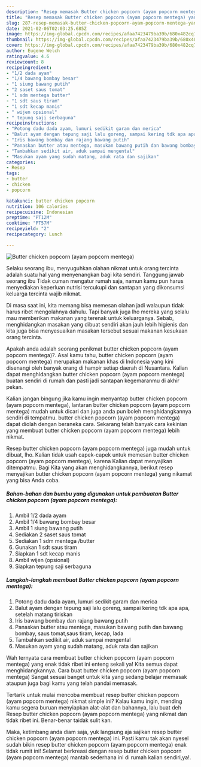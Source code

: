 ```yaml
---
description: "Resep memasak Butter chicken popcorn (ayam popcorn mentega) yang sedap Untuk Jualan"
title: "Resep memasak Butter chicken popcorn (ayam popcorn mentega) yang sedap Untuk Jualan"
slug: 287-resep-memasak-butter-chicken-popcorn-ayam-popcorn-mentega-yang-sedap-untuk-jualan
date: 2021-02-06T02:03:25.685Z
image: https://img-global.cpcdn.com/recipes/afaa7423479ba39b/680x482cq70/butter-chicken-popcorn-ayam-popcorn-mentega-foto-resep-utama.jpg
thumbnail: https://img-global.cpcdn.com/recipes/afaa7423479ba39b/680x482cq70/butter-chicken-popcorn-ayam-popcorn-mentega-foto-resep-utama.jpg
cover: https://img-global.cpcdn.com/recipes/afaa7423479ba39b/680x482cq70/butter-chicken-popcorn-ayam-popcorn-mentega-foto-resep-utama.jpg
author: Eugene Welch
ratingvalue: 4.6
reviewcount: 8
recipeingredient:
- "1/2 dada ayam"
- "1/4 bawang bombay besar"
- "1 siung bawang putih"
- "2 saset saus tomat"
- "1 sdm mentega butter"
- "1 sdt saus tiram"
- "1 sdt kecap manis"
- " wijen opsional"
- " tepung saji serbaguna"
recipeinstructions:
- "Potong dadu dada ayam, lumuri sedikit garam dan merica"
- "Balut ayam dengan tepung saji lalu goreng, sampai kering tdk apa apa, setelah matang tiriskan"
- "Iris bawang bombay dan rajang bawang putih"
- "Panaskan butter atau mentega, masukan bawang putih dan bawang bombay, saus tomat,saus tiram, kecap, lada"
- "Tambahkan sedikit air, aduk sampai mengental"
- "Masukan ayam yang sudah matang, aduk rata dan sajikan"
categories:
- Resep
tags:
- butter
- chicken
- popcorn

katakunci: butter chicken popcorn 
nutrition: 106 calories
recipecuisine: Indonesian
preptime: "PT12M"
cooktime: "PT57M"
recipeyield: "2"
recipecategory: Lunch

---
```



![Butter chicken popcorn (ayam popcorn mentega)](https://img-global.cpcdn.com/recipes/afaa7423479ba39b/680x482cq70/butter-chicken-popcorn-ayam-popcorn-mentega-foto-resep-utama.jpg)

Selaku seorang ibu, menyuguhkan olahan nikmat untuk orang tercinta adalah suatu hal yang menyenangkan bagi kita sendiri. Tanggung jawab seorang ibu Tidak cuman mengatur rumah saja, namun kamu pun harus menyediakan keperluan nutrisi tercukupi dan santapan yang dikonsumsi keluarga tercinta wajib nikmat.

Di masa  saat ini, kita memang bisa memesan olahan jadi walaupun tidak harus ribet mengolahnya dahulu. Tapi banyak juga lho mereka yang selalu mau memberikan makanan yang terenak untuk keluarganya. Sebab, menghidangkan masakan yang dibuat sendiri akan jauh lebih higienis dan kita juga bisa menyesuaikan masakan tersebut sesuai makanan kesukaan orang tercinta. 



Apakah anda adalah seorang penikmat butter chicken popcorn (ayam popcorn mentega)?. Asal kamu tahu, butter chicken popcorn (ayam popcorn mentega) merupakan makanan khas di Indonesia yang kini disenangi oleh banyak orang di hampir setiap daerah di Nusantara. Kalian dapat menghidangkan butter chicken popcorn (ayam popcorn mentega) buatan sendiri di rumah dan pasti jadi santapan kegemaranmu di akhir pekan.

Kalian jangan bingung jika kamu ingin menyantap butter chicken popcorn (ayam popcorn mentega), lantaran butter chicken popcorn (ayam popcorn mentega) mudah untuk dicari dan juga anda pun boleh menghidangkannya sendiri di tempatmu. butter chicken popcorn (ayam popcorn mentega) dapat diolah dengan beraneka cara. Sekarang telah banyak cara kekinian yang membuat butter chicken popcorn (ayam popcorn mentega) lebih nikmat.

Resep butter chicken popcorn (ayam popcorn mentega) juga mudah untuk dibuat, lho. Kalian tidak usah capek-capek untuk memesan butter chicken popcorn (ayam popcorn mentega), karena Kalian dapat menyajikan ditempatmu. Bagi Kita yang akan menghidangkannya, berikut resep menyajikan butter chicken popcorn (ayam popcorn mentega) yang nikamat yang bisa Anda coba.

<!--inarticleads1-->

##### Bahan-bahan dan bumbu yang digunakan untuk pembuatan Butter chicken popcorn (ayam popcorn mentega):

1. Ambil 1/2 dada ayam
1. Ambil 1/4 bawang bombay besar
1. Ambil 1 siung bawang putih
1. Sediakan 2 saset saus tomat
1. Sediakan 1 sdm mentega /butter
1. Gunakan 1 sdt saus tiram
1. Siapkan 1 sdt kecap manis
1. Ambil  wijen (opsional)
1. Siapkan  tepung saji serbaguna




<!--inarticleads2-->

##### Langkah-langkah membuat Butter chicken popcorn (ayam popcorn mentega):

1. Potong dadu dada ayam, lumuri sedikit garam dan merica
1. Balut ayam dengan tepung saji lalu goreng, sampai kering tdk apa apa, setelah matang tiriskan
1. Iris bawang bombay dan rajang bawang putih
1. Panaskan butter atau mentega, masukan bawang putih dan bawang bombay, saus tomat,saus tiram, kecap, lada
1. Tambahkan sedikit air, aduk sampai mengental
1. Masukan ayam yang sudah matang, aduk rata dan sajikan




Wah ternyata cara membuat butter chicken popcorn (ayam popcorn mentega) yang enak tidak ribet ini enteng sekali ya! Kita semua dapat menghidangkannya. Cara buat butter chicken popcorn (ayam popcorn mentega) Sangat sesuai banget untuk kita yang sedang belajar memasak ataupun juga bagi kamu yang telah pandai memasak.

Tertarik untuk mulai mencoba membuat resep butter chicken popcorn (ayam popcorn mentega) nikmat simple ini? Kalau kamu ingin, mending kamu segera buruan menyiapkan alat-alat dan bahannya, lalu buat deh Resep butter chicken popcorn (ayam popcorn mentega) yang nikmat dan tidak ribet ini. Benar-benar taidak sulit kan. 

Maka, ketimbang anda diam saja, yuk langsung aja sajikan resep butter chicken popcorn (ayam popcorn mentega) ini. Pasti kamu tak akan nyesel sudah bikin resep butter chicken popcorn (ayam popcorn mentega) enak tidak rumit ini! Selamat berkreasi dengan resep butter chicken popcorn (ayam popcorn mentega) mantab sederhana ini di rumah kalian sendiri,ya!.

